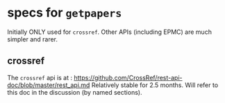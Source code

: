 # specs for `getpapers`

Initially ONLY used for `crossref`. Other APIs (including EPMC) are much simpler and rarer.

## crossref

The `crossref` api is at :
https://github.com/CrossRef/rest-api-doc/blob/master/rest_api.md
Relatively stable for 2.5 months. Will refer to this doc in the discussion (by named sections).

